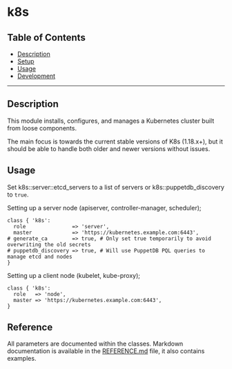 # k8s

## Table of Contents

- [Description](#description)
- [Setup](#setup)
- [Usage](#usage)
- [Development](#development)

---

## Description

This module installs, configures, and manages a Kubernetes cluster built from
loose components.

The main focus is towards the current stable versions of K8s (1.18.x+), but it
should be able to handle both older and newer versions without issues.

## Usage

Set k8s::server::etcd_servers to a list of servers or k8s::puppetdb_discovery to `true`.

Setting up a server node (apiserver, controller-manager, scheduler);
```puppet
class { 'k8s':
  role               => 'server',
  master             => 'https://kubernetes.example.com:6443',
# generate_ca        => true, # Only set true temporarily to avoid overwriting the old secrets
# puppetdb_discovery => true, # Will use PuppetDB PQL queries to manage etcd and nodes
}
```

Setting up a client node (kubelet, kube-proxy);
```puppet
class { 'k8s':
  role   => 'node',
  master => 'https://kubernetes.example.com:6443',
}
```

## Reference

All parameters are documented within the classes. Markdown documentation is available in the [REFERENCE.md](REFERENCE.md) file, it also contains examples.
